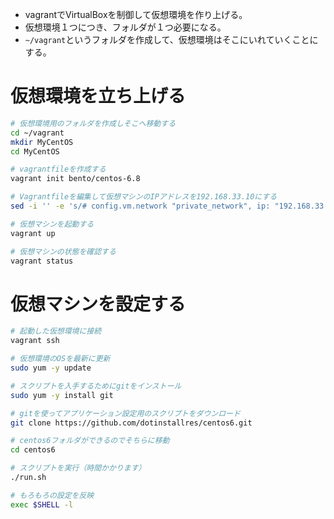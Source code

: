 - vagrantでVirtualBoxを制御して仮想環境を作り上げる。
- 仮想環境１つにつき、フォルダが１つ必要になる。
- `~/vagrant`というフォルダを作成して、仮想環境はそこにいれていくことにする。

# 仮想環境を立ち上げる

```bash
# 仮想環境用のフォルダを作成しそこへ移動する
cd ~/vagrant
mkdir MyCentOS
cd MyCentOS

# vagrantfileを作成する
vagrant init bento/centos-6.8

# Vagrantfileを編集して仮想マシンのIPアドレスを192.168.33.10にする
sed -i '' -e 's/# config.vm.network "private_network", ip: "192.168.33.10"/config.vm.network "private_network", ip: "192.168.33.10"/' Vagrantfile

# 仮想マシンを起動する
vagrant up

# 仮想マシンの状態を確認する
vagrant status
```

# 仮想マシンを設定する

```bash
# 起動した仮想環境に接続
vagrant ssh

# 仮想環境のOSを最新に更新
sudo yum -y update

# スクリプトを入手するためにgitをインストール
sudo yum -y install git

# gitを使ってアプリケーション設定用のスクリプトをダウンロード
git clone https://github.com/dotinstallres/centos6.git

# centos6フォルダができるのでそちらに移動
cd centos6

# スクリプトを実行（時間かかります）
./run.sh

# もろもろの設定を反映
exec $SHELL -l
```
